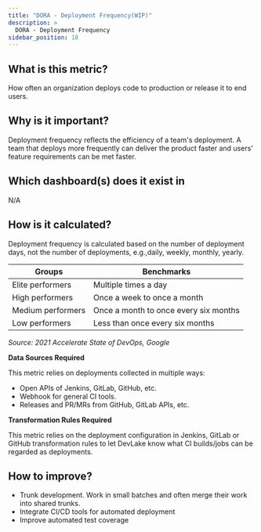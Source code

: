 ```yaml
---
title: "DORA - Deployment Frequency(WIP)"
description: >
  DORA - Deployment Frequency
sidebar_position: 18
---
```


## What is this metric? 
How often an organization deploys code to production or release it to end users.

## Why is it important?
Deployment frequency reflects the efficiency of a team's deployment. A team that deploys more frequently can deliver the product faster and users' feature requirements can be met faster.

## Which dashboard(s) does it exist in
N/A


## How is it calculated?
Deployment frequency is calculated based on the number of deployment days, not the number of deployments, e.g.,daily, weekly, monthly, yearly.

| Groups           | Benchmarks                           |
| -----------------| -------------------------------------|
| Elite performers | Multiple times a day                 |
| High performers  | Once a week to once a month          |
| Medium performers| Once a month to once every six months|
| Low performers   | Less than once every six months      |

<i>Source: 2021 Accelerate State of DevOps, Google</i>


<b>Data Sources Required</b>

This metric relies on deployments collected in multiple ways:
- Open APIs of Jenkins, GitLab, GitHub, etc.
- Webhook for general CI tools.
- Releases and PR/MRs from GitHub, GitLab APIs, etc.

<b>Transformation Rules Required</b>

This metric relies on the deployment configuration in Jenkins, GitLab or GitHub transformation rules to let DevLake know what CI builds/jobs can be regarded as deployments.

## How to improve?
- Trunk development. Work in small batches and often merge their work into shared trunks.
- Integrate CI/CD tools for automated deployment
- Improve automated test coverage
